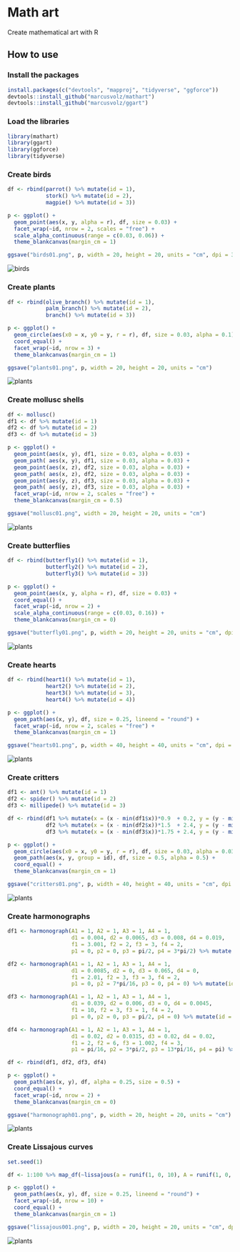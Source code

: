 # Math art

Create mathematical art with R

## How to use

### Install the packages

```R
install.packages(c("devtools", "mapproj", "tidyverse", "ggforce"))
devtools::install_github("marcusvolz/mathart")
devtools::install_github("marcusvolz/ggart")
```

### Load the libraries

```R
library(mathart)
library(ggart)
library(ggforce)
library(tidyverse)
```

### Create birds

```R
df <- rbind(parrot() %>% mutate(id = 1),
            stork() %>% mutate(id = 2),
            magpie() %>% mutate(id = 3))

p <- ggplot() +
  geom_point(aes(x, y, alpha = r), df, size = 0.03) +
  facet_wrap(~id, nrow = 2, scales = "free") +
  scale_alpha_continuous(range = c(0.03, 0.06)) +
  theme_blankcanvas(margin_cm = 1)

ggsave("birds01.png", p, width = 20, height = 20, units = "cm", dpi = 300)
```

![birds](https://github.com/marcusvolz/mathart/blob/master/plots/birds01.png "Birds")
### Create plants

```R
df <- rbind(olive_branch() %>% mutate(id = 1),
            palm_branch() %>% mutate(id = 2),
            branch() %>% mutate(id = 3))

p <- ggplot() +
  geom_circle(aes(x0 = x, y0 = y, r = r), df, size = 0.03, alpha = 0.1) +
  coord_equal() +
  facet_wrap(~id, nrow = 3) +
  theme_blankcanvas(margin_cm = 1)

ggsave("plants01.png", p, width = 20, height = 20, units = "cm")
```

![plants](https://github.com/marcusvolz/mathart/blob/master/plots/plants01.png "Plants")

### Create mollusc shells

```R
df <- mollusc()
df1 <- df %>% mutate(id = 1)
df2 <- df %>% mutate(id = 2)
df3 <- df %>% mutate(id = 3)

p <- ggplot() +
  geom_point(aes(x, y), df1, size = 0.03, alpha = 0.03) +
  geom_path( aes(x, y), df1, size = 0.03, alpha = 0.03) +
  geom_point(aes(x, z), df2, size = 0.03, alpha = 0.03) +
  geom_path( aes(x, z), df2, size = 0.03, alpha = 0.03) +
  geom_point(aes(y, z), df3, size = 0.03, alpha = 0.03) +
  geom_path( aes(y, z), df3, size = 0.03, alpha = 0.03) +
  facet_wrap(~id, nrow = 2, scales = "free") +
  theme_blankcanvas(margin_cm = 0.5)

ggsave("mollusc01.png", width = 20, height = 20, units = "cm")
```

![plants](https://github.com/marcusvolz/mathart/blob/master/plots/mollusc01.png "Mollusc shells")

### Create butterflies

```R
df <- rbind(butterfly1() %>% mutate(id = 1),
            butterfly2() %>% mutate(id = 2),
            butterfly3() %>% mutate(id = 3))

p <- ggplot() +
  geom_point(aes(x, y, alpha = r), df, size = 0.03) +
  coord_equal() +
  facet_wrap(~id, nrow = 2) +
  scale_alpha_continuous(range = c(0.03, 0.16)) +
  theme_blankcanvas(margin_cm = 0)

ggsave("butterfly01.png", p, width = 20, height = 20, units = "cm", dpi = 720)
```

![plants](https://github.com/marcusvolz/mathart/blob/master/plots/butterfly01.png "Butterflies")

### Create hearts

```R
df <- rbind(heart1() %>% mutate(id = 1),
            heart2() %>% mutate(id = 2),
            heart3() %>% mutate(id = 3),
            heart4() %>% mutate(id = 4))

p <- ggplot() +
  geom_path(aes(x, y), df, size = 0.25, lineend = "round") +
  facet_wrap(~id, nrow = 2, scales = "free") +
  theme_blankcanvas(margin_cm = 1)

ggsave("hearts01.png", p, width = 40, height = 40, units = "cm", dpi = 300)

```

![plants](https://github.com/marcusvolz/mathart/blob/master/plots/hearts01.png "Hearts")

### Create critters

```R
df1 <- ant() %>% mutate(id = 1)
df2 <- spider() %>% mutate(id = 2)
df3 <- millipede() %>% mutate(id = 3)

df <- rbind(df1 %>% mutate(x = (x - min(df1$x))*0.9  + 0.2, y = (y - min(df1$y))*0.9 + 1, r = r * 0.75),
            df2 %>% mutate(x = (x - min(df2$x))*1.5  + 2.4, y = (y - min(df2$y))*1.5 + 2.2),
            df3 %>% mutate(x = (x - min(df3$x))*1.75 + 2.4, y = (y - min(df3$y))*1.75))

p <- ggplot() +
  geom_circle(aes(x0 = x, y0 = y, r = r), df, size = 0.03, alpha = 0.03, n = 100) +
  geom_path(aes(x, y, group = id), df, size = 0.5, alpha = 0.5) +
  coord_equal() +
  theme_blankcanvas(margin_cm = 1)

ggsave("critters01.png", p, width = 40, height = 40, units = "cm", dpi = 300)
```

![plants](https://github.com/marcusvolz/mathart/blob/master/plots/critters01.png "Critters")
### Create harmonographs

```R
df1 <- harmonograph(A1 = 1, A2 = 1, A3 = 1, A4 = 1,
                    d1 = 0.004, d2 = 0.0065, d3 = 0.008, d4 = 0.019,
                    f1 = 3.001, f2 = 2, f3 = 3, f4 = 2,
                    p1 = 0, p2 = 0, p3 = pi/2, p4 = 3*pi/2) %>% mutate(id = 1)

df2 <- harmonograph(A1 = 1, A2 = 1, A3 = 1, A4 = 1,
                    d1 = 0.0085, d2 = 0, d3 = 0.065, d4 = 0,
                    f1 = 2.01, f2 = 3, f3 = 3, f4 = 2,
                    p1 = 0, p2 = 7*pi/16, p3 = 0, p4 = 0) %>% mutate(id = 2)

df3 <- harmonograph(A1 = 1, A2 = 1, A3 = 1, A4 = 1,
                    d1 = 0.039, d2 = 0.006, d3 = 0, d4 = 0.0045,
                    f1 = 10, f2 = 3, f3 = 1, f4 = 2,
                    p1 = 0, p2 = 0, p3 = pi/2, p4 = 0) %>% mutate(id = 3)

df4 <- harmonograph(A1 = 1, A2 = 1, A3 = 1, A4 = 1,
                    d1 = 0.02, d2 = 0.0315, d3 = 0.02, d4 = 0.02,
                    f1 = 2, f2 = 6, f3 = 1.002, f4 = 3,
                    p1 = pi/16, p2 = 3*pi/2, p3 = 13*pi/16, p4 = pi) %>% mutate(id = 4)

df <- rbind(df1, df2, df3, df4)

p <- ggplot() +
  geom_path(aes(x, y), df, alpha = 0.25, size = 0.5) +
  coord_equal() +
  facet_wrap(~id, nrow = 2) +
  theme_blankcanvas(margin_cm = 0)

ggsave("harmonograph01.png", p, width = 20, height = 20, units = "cm")
```

![plants](https://github.com/marcusvolz/mathart/blob/master/plots/harmonograph01.png "Harmonograph")
### Create Lissajous curves

```R
set.seed(1)

df <- 1:100 %>% map_df(~lissajous(a = runif(1, 0, 10), A = runif(1, 0, 1)), .id = "id")

p <- ggplot() +
  geom_path(aes(x, y), df, size = 0.25, lineend = "round") +
  facet_wrap(~id, nrow = 10) +
  coord_equal() +
  theme_blankcanvas(margin_cm = 1)

ggsave("lissajous001.png", p, width = 20, height = 20, units = "cm", dpi = 300)
```

![plants](https://github.com/marcusvolz/mathart/blob/master/plots/harmonograph01.png "Harmonograph")
